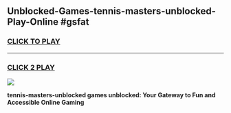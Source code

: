 
## Unblocked-Games-tennis-masters-unblocked-Play-Online #gsfat
<h3>
<a href="https://news.freeplayer.one?title=tennis-masters-unblocked&ref=3">CLICK TO PLAY</a></h3>
<hr>

<h3>
<a href="https://news.freeplayer.one?title=tennis-masters-unblocked&ref=3">CLICK 2 PLAY</a>
  
</h3>

<a href="https://news.freeplayer.one?title=tennis-masters-unblocked&ref=3"><img src="https://clearcache.store/games.png"></a>


**tennis-masters-unblocked games unblocked: Your Gateway to Fun and Accessible Online Gaming**
